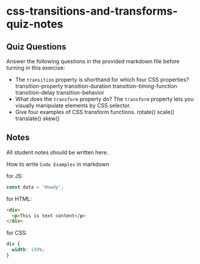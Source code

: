 # css-transitions-and-transforms-quiz-notes

## Quiz Questions

Answer the following questions in the provided markdown file before turning in this exercise:

- The `transition` property is shorthand for which four CSS properties?
  transition-property
  transition-duration
  transition-timing-function
  transition-delay
  transition-behavior
- What does the `transform` property do?
  The `transform` property lets you visually manipulate elements by CSS selector.
- Give four examples of CSS transform functions.
  rotate()
  scale()
  translate()
  skew()

## Notes

All student notes should be written here.

How to write `Code Examples` in markdown

for JS:

```javascript
const data = 'Howdy';
```

for HTML:

```html
<div>
  <p>This is text content</p>
</div>
```

for CSS:

```css
div {
  width: 100%;
}
```
